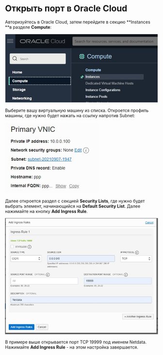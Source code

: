 # Открыть порт в Oracle Cloud

Авторизуйтесь в Oracle Cloud, затем перейдите в секцию **Instances **в разделе **Compute**:

![](<../.gitbook/assets/image (346).png>)

Выберите вашу виртуальную машину из списка. Откроется профиль машины, где нужно будет нажать на ссылку напротив Subnet:

![](<../.gitbook/assets/image (344).png>)

Далее откроется раздел с секцией **Security Lists**, где нужно будет выбрать элемент, начинающийся на **Default Security List**. Далее нажимайте на кнопку **Add Ingress Rule**.

![](<../.gitbook/assets/image (345).png>)

В примере выше открывается порт TCP 19999 под именем Netdata. Нажимайте **Add Ingress Rule** - на этом настройка завершается.
